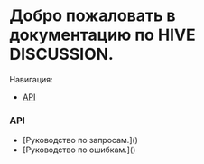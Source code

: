 # <a name="begin"></a> Добро пожаловать в документацию по HIVE DISCUSSION.

Навигация: <nav>
	<ul>
		<li>[API](#api)</li>
	</ul>
</nav>


### <a name="api"></a> API
<nav>
	<ul>
		<li>[Руководство по запросам.]()</li>
		<li>[Руководство по ошибкам.]()</li>
	</ul>
</nav>